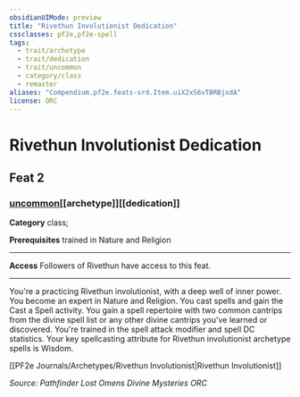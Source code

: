 ```yaml
---
obsidianUIMode: preview
title: "Rivethun Involutionist Dedication"
cssclasses: pf2e,pf2e-spell
tags:
  - trait/archetype
  - trait/dedication
  - trait/uncommon
  - category/class
  - remaster
aliases: "Compendium.pf2e.feats-srd.Item.uiX2xS6vTBRBjxdA"
license: ORC
---
```

# Rivethun Involutionist Dedication
## Feat 2
### [uncommon](uncommon "Uncommon Rarity Trait")[[archetype]][[dedication]]

**Category** class; 



**Prerequisites** trained in Nature and Religion
* * *
**Access** Followers of Rivethun have access to this feat.

* * *

You're a practicing Rivethun involutionist, with a deep well of inner power. You become an expert in Nature and Religion. You cast spells and gain the Cast a Spell activity. You gain a spell repertoire with two common cantrips from the divine spell list or any other divine cantrips you've learned or discovered. You're trained in the spell attack modifier and spell DC statistics. Your key spellcasting attribute for Rivethun involutionist archetype spells is Wisdom.

[[PF2e Journals/Archetypes/Rivethun Involutionist|Rivethun Involutionist]]

*Source: Pathfinder Lost Omens Divine Mysteries*
*ORC*